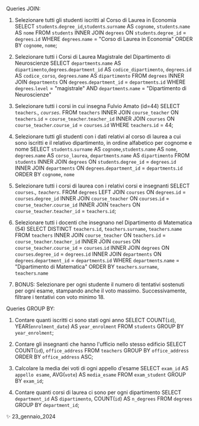 Queries JOIN:

1. Selezionare tutti gli studenti iscritti al Corso di Laurea in Economia
SELECT `students`.`degree_id`,`students`.`surname` AS `cognome`, `students`.`name` AS `nome` FROM `students` 
INNER JOIN `degrees` 
ON `students`.`degree_id` = `degrees`.`id` 
WHERE `degrees`.`name` = "Corso di Laurea in Economia" 
ORDER BY `cognome`, `nome`;

2. Selezionare tutti i Corsi di Laurea Magistrale del Dipartimento di Neuroscienze
SELECT `departments`.`name` AS `dipartimento`,`degrees`.`department_id` AS `codice_dipartimento`, `degrees`.`id` AS `codice_corso`,  `degrees`.`name` AS `dipartimento`
FROM `degrees`
INNER JOIN `departments`
ON `degrees`.`department_id` = `departments`.`id`
WHERE `degrees`.`level` = "magistrale" AND `departments`.`name` = "Dipartimento di Neuroscienze"

3. Selezionare tutti i corsi in cui insegna Fulvio Amato (id=44)
SELECT `teachers`.*, `courses`.*
FROM `teachers`
INNER JOIN `course_teacher`
ON `teachers`.`id` = `course_teacher`.`teacher_id`
INNER JOIN `courses`
ON `course_teacher`.`course_id` = `courses`.`id`
WHERE `teachers`.`id` = 44;

4. Selezionare tutti gli studenti con i dati relativi al corso di laurea a cui sono iscritti e il relativo dipartimento, in ordine alfabetico per cognome e nome
SELECT `students`.`surname` AS `cognome`,`students`.`name` AS `nome`, `degrees`.`name` AS `corso_laurea`, `departments`.`name` AS `dipartimento`
FROM `students`
INNER JOIN `degrees` ON `students`.`degree_id` = `degrees`.`id`
INNER JOIN `departments` ON `degrees`.`department_id` = `departments`.`id`
ORDER BY `cognome`, `nome`

5. Selezionare tutti i corsi di laurea con i relativi corsi e insegnanti
SELECT `courses`.*, `teachers`.*
FROM `degrees` 
LEFT JOIN `courses` ON `degrees`.`id` = `courses`.`degree_id`
INNER JOIN `course_teacher` ON `courses`.`id` = `course_teacher`.`course_id`
INNER JOIN `teachers` ON `course_teacher`.`teacher_id` = `teachers`.`id`; 

6. Selezionare tutti i docenti che insegnano nel Dipartimento di
Matematica (54)
SELECT DISTINCT `teachers`.`id`, `teachers`.`surname`, `teachers`.`name`
FROM `teachers`
INNER JOIN `course_teacher` ON `teachers`.`id` = `course_teacher`.`teacher_id`
INNER JOIN `courses` ON `course_teacher`.`course_id` = `courses`.`id`
INNER JOIN `degrees` ON `courses`.`degree_id` = `degrees`.`id`
INNER JOIN `departments` ON `degrees`.`department_id` = `departments`.`id`
WHERE `departments`.`name` = "Dipartimento di Matematica"
ORDER BY `teachers`.`surname`, `teachers`.`name`

7. BONUS: Selezionare per ogni studente il numero di tentativi sostenuti
per ogni esame, stampando anche il voto massimo. Successivamente,
filtrare i tentativi con voto minimo 18.

Queries GROUP BY:
1. Contare quanti iscritti ci sono stati ogni anno
SELECT COUNT(`id`), YEAR(`enrolment_date`) AS `year_enrolment`
FROM `students`
GROUP BY `year_enrolment`;

2. Contare gli insegnanti che hanno l'ufficio nello stesso edificio
SELECT COUNT(`id`), `office_address`
FROM `teachers` 
GROUP BY `office_address`
ORDER BY `office_address` ASC;

3. Calcolare la media dei voti di ogni appello d'esame
SELECT `exam_id` AS `appello esame`, AVG(`vote`) AS `media_esame`
FROM `exam_student` 
GROUP BY `exam_id`;

4. Contare quanti corsi di laurea ci sono per ogni dipartimento
SELECT `department_id` AS `dipartimento`, COUNT(`id`) AS `n_degrees`
FROM `degrees`
GROUP BY `department_id`;

✨ 23_gennaio_2024